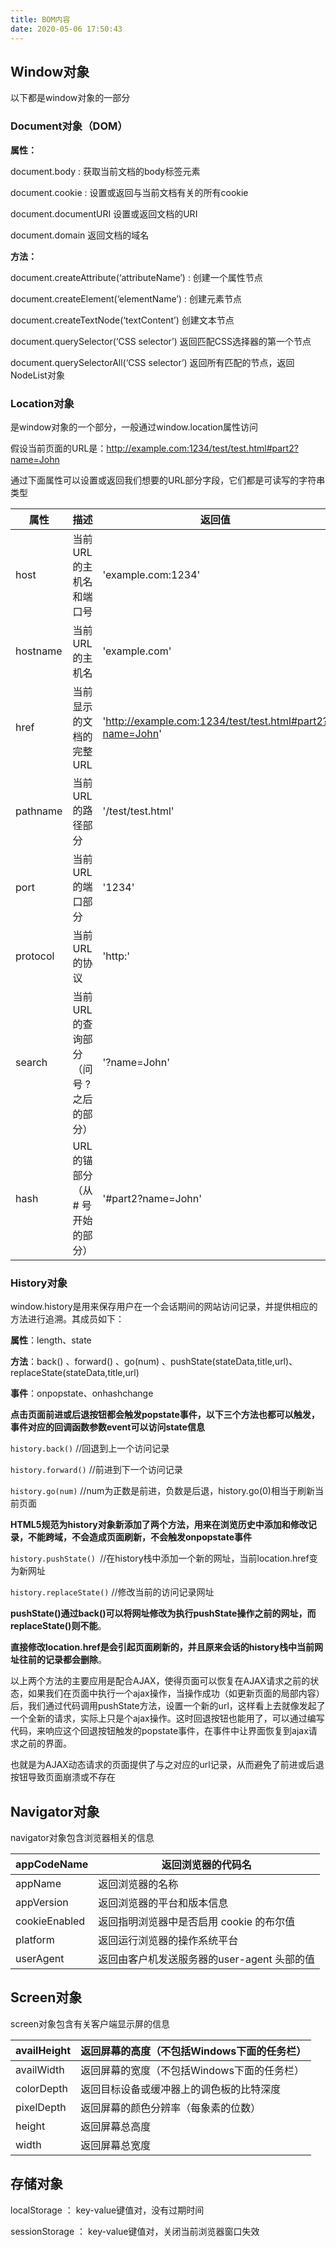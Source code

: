 ```yaml
---
title: BOM内容
date: 2020-05-06 17:50:43
---
```


## Window对象

以下都是window对象的一部分

### Document对象（DOM）

**属性：**

document.body : 获取当前文档的body标签元素

document.cookie : 设置或返回与当前文档有关的所有cookie

document.documentURI 设置或返回文档的URI

document.domain 返回文档的域名

**方法：**

document.createAttribute(‘attributeName’) : 创建一个属性节点

document.createElement(‘elementName’) : 创建元素节点

document.createTextNode(‘textContent’) 创建文本节点

document.querySelector(‘CSS selector’) 返回匹配CSS选择器的第一个节点

document.querySelectorAll(‘CSS selector’) 返回所有匹配的节点，返回NodeList对象

### Location对象

是window对象的一个部分，一般通过window.location属性访问

假设当前页面的URL是：http://example.com:1234/test/test.html#part2?name=John

通过下面属性可以设置或返回我们想要的URL部分字段，它们都是可读写的字符串类型

| 属性     | 描述                                     | 返回值                                                   |
| -------- | ---------------------------------------- | -------------------------------------------------------- |
| host     | 当前URL的主机名和端口号                  | 'example.com:1234'                                       |
| hostname | 当前URL的主机名                          | 'example.com'                                            |
| href     | 当前显示的文档的完整 URL                 | 'http://example.com:1234/test/test.html#part2?name=John' |
| pathname | 当前URL的路径部分                        | '/test/test.html'                                        |
| port     | 当前 URL 的端口部分                      | '1234'                                                   |
| protocol | 当前 URL 的协议                          | 'http:'                                                  |
| search   | 当前 URL 的查询部分（问号 ? 之后的部分） | '?name=John'                                             |
| hash     | URL 的锚部分（从 # 号开始的部分）        | '#part2?name=John'                                       |

### History对象

window.history是用来保存用户在一个会话期间的网站访问记录，并提供相应的方法进行追溯。其成员如下：

**属性**：length、state

**方法**：back() 、forward() 、go(num) 、pushState(stateData,title,url)、replaceState(stateData,title,url)

**事件**：onpopstate、onhashchange

**点击页面前进或后退按钮都会触发popstate事件，以下三个方法也都可以触发，事件对应的回调函数参数event可以访问state信息**

`history.back()` //回退到上一个访问记录

`history.forward()` //前进到下一个访问记录

`history.go(num)` //num为正数是前进，负数是后退，history.go(0)相当于刷新当前页面

**HTML5规范为history对象新添加了两个方法，用来在浏览历史中添加和修改记录，不能跨域，不会造成页面刷新，不会触发onpopstate事件**

`history.pushState() `//在history栈中添加一个新的网址，当前location.href变为新网址

`history.replaceState()` //修改当前的访问记录网址

**pushState()通过back()可以将网址修改为执行pushState操作之前的网址，而replaceState()则不能**。

**直接修改location.href是会引起页面刷新的，并且原来会话的history栈中当前网址往前的记录都会删除**。

以上两个方法的主要应用是配合AJAX，使得页面可以恢复在AJAX请求之前的状态，如果我们在页面中执行一个ajax操作，当操作成功（如更新页面的局部内容）后，我们通过代码调用pushState方法，设置一个新的url，这样看上去就像发起了一个全新的请求，实际上只是个ajax操作。这时回退按钮也能用了，可以通过编写代码，来响应这个回退按钮触发的popstate事件，在事件中让界面恢复到ajax请求之前的界面。

也就是为AJAX动态请求的页面提供了与之对应的url记录，从而避免了前进或后退按钮导致页面崩溃或不存在

## Navigator对象

navigator对象包含浏览器相关的信息

| appCodeName   | 返回浏览器的代码名                          |
| ------------- | ------------------------------------------- |
| appName       | 返回浏览器的名称                            |
| appVersion    | 返回浏览器的平台和版本信息                  |
| cookieEnabled | 返回指明浏览器中是否启用 cookie 的布尔值    |
| platform      | 返回运行浏览器的操作系统平台                |
| userAgent     | 返回由客户机发送服务器的user-agent 头部的值 |

## Screen对象

screen对象包含有关客户端显示屏的信息

| availHeight | 返回屏幕的高度（不包括Windows下面的任务栏） |
| ----------- | -------------- |
| availWidth  | 返回屏幕的宽度（不包括Windows下面的任务栏） |
| colorDepth  | 返回目标设备或缓冲器上的调色板的比特深度    |
| pixelDepth  | 返回屏幕的颜色分辨率（每象素的位数）        |
| height      | 返回屏幕总高度                      |
| width       | 返回屏幕总宽度              
## 存储对象

localStorage ： key-value键值对，没有过期时间

sessionStorage ： key-value键值对，关闭当前浏览器窗口失效





